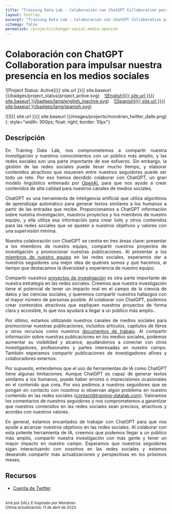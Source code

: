 ```yaml
---
title: "Training Data Lab - Colaboración con ChatGPT Collaboration para impulsar nuestra presencia en los medios sociales"
layout: textlay
excerpt: "Training Data Lab - Colaboración con ChatGPT Collaboration para impulsar nuestra presencia en los medios sociales"
sitemap: false
permalink: /projects/chatgpt-social-media-spanish
---
```


# Colaboración con ChatGPT Collaboration para impulsar nuestra presencia en los medios sociales

![Project Status: Active]({{ site.url }}{{ site.baseurl }}/badges/project_status/project_active.svg) &nbsp;&nbsp; [![English]({{ site.url }}{{ site.baseurl }}/badges/lang/english_inactive.svg)](https://training-datalab.com/projects/chatgpt-social-media) &nbsp;&nbsp; [![Spanish]({{ site.url }}{{ site.baseurl }}/badges/lang/spanish.svg)](https://training-datalab.com/projects/chatgpt-social-media-spanish)

![]({{ site.url }}{{ site.baseurl }}/images/projects/mondrian_twitter_dalle.png){: style="width: 300px; float: right; border: 10px"}

## Descripción

<p align="justify">En Training Data Lab, nos comprometemos a compartir nuestra investigación y nuestros conocimientos con un público más amplio, y las redes sociales son una parte importante de ese esfuerzo. Sin embargo, la gestión de las redes sociales puede llevar mucho tiempo, y elaborar contenidos atractivos que resuenen entre nuestros seguidores puede ser todo un reto. Por eso hemos decidido colaborar con ChatGPT, un gran modelo lingüístico entrenado por <a href="https://openai.com/" target="_blank">OpenAI</a>, para que nos ayude a crear contenidos de alta calidad para nuestros canales de medios sociales.</p>

<p align="justify">ChatGPT es una herramienta de inteligencia artificial que utiliza algoritmos de aprendizaje automático para generar textos similares a los humanos a partir de las entradas que recibe. Proporcionamos a ChatGPT información sobre nuestra investigación, nuestros proyectos y los miembros de nuestro equipo, y ella utiliza esa información para crear tuits y otros contenidos para las redes sociales que se ajusten a nuestros objetivos y valores con una supervisión mínima.</p>

<p align="justify">Nuestra colaboración con ChatGPT se centra en tres áreas clave: presentar a los miembros de nuestro equipo, compartir nuestros proyectos de investigación y promocionar nuestras publicaciones. Al presentar a los <a href="https://training-datalab.com/team/">miembros de nuestro equipo</a> en las redes sociales, esperamos dar a nuestros seguidores una mejor idea de quiénes somos y qué hacemos, al tiempo que destacamos la diversidad y experiencia de nuestro equipo.</p>

<p align="justify">Compartir nuestros <a href="https://training-datalab.com/projects/">proyectos de investigación</a> es otra parte importante de nuestra estrategia en las redes sociales. Creemos que nuestra investigación tiene el potencial de tener un impacto real en el campo de la ciencia de datos y las ciencias sociales, y queremos compartir nuestros hallazgos con el mayor número de personas posible. Al colaborar con ChatGPT, podemos crear contenidos atractivos que expliquen nuestros proyectos de forma clara y accesible, lo que nos ayudará a llegar a un público más amplio..</p>

<p align="justify">Por último, estamos utilizando nuestros canales de medios sociales para promocionar nuestras publicaciones, incluidos artículos, capítulos de libros y otros recursos como nuestros <a href="https://training-datalab.com/tufte-working-papers/">documentos de trabajo</a>. Al compartir información sobre nuestras publicaciones en los medios sociales, podemos aumentar su visibilidad y alcance, ayudándonos a conectar con otros investigadores, profesionales y partes interesadas en nuestro campo. También esperamos compartir publicaciones de investigadores afines y colaboradores externos.</p>

<p align="justify">Por supuesto, entendemos que el uso de herramientas de IA como ChatGPT tiene algunas limitaciones. Aunque ChatGPT es capaz de generar textos similares a los humanos, puede haber errores o imprecisiones ocasionales en el contenido que crea. Por eso pedimos a nuestros seguidores que se pongan en contacto con nosotros si observan algún problema en nuestro contenido en las redes sociales (<a href="mailto:contact@training-datalab.com">contact@training-datalab.com</a>). Valoramos los comentarios de nuestros seguidores y nos comprometemos a garantizar que nuestros contenidos en las redes sociales sean precisos, atractivos y acordes con nuestros valores.</p>

<p align="justify">En general, estamos encantados de trabajar con ChatGPT para que nos ayude a alcanzar nuestros objetivos en las redes sociales. Al colaborar con esta potente herramienta de IA, creemos que podemos llegar a un público más amplio, compartir nuestra investigación con más gente y tener un mayor impacto en nuestro campo. Esperamos que nuestros seguidores sigan interactuando con nosotros en las redes sociales y estamos deseando compartir más actualizaciones y perspectivas en los próximos meses.</p>

## Recursos

- <a href="https://twitter.com/tDataLab" target="_blank">Cuenta de Twitter</a>.

<br />
<small>Arte por DALL·E inspirado por Mondrian.</small><br />
<small>Última actualización: 11 de abril de 2023.</small>
